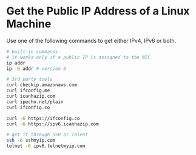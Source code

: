 # Get the Public IP Address of a Linux Machine
Use one of the following commands to get either IPv4, IPv6 or both.
```bash
# built-in commands
# it works only if a public IP is assigned to the NIC
ip addr 
ip -6 addr # version 6

# 3rd party tools
curl checkip.amazonaws.com
curl ifconfig.me
curl icanhazip.com
curl ipecho.net/plain
curl ifconfig.co

curl -6 https://ifconfig.co
curl -6 https://ipv6.icanhazip.com 

# get it through SSH or Talent
ssh -6 sshmyip.com
telnet -6 ipv6.telnetmyip.com 
```
